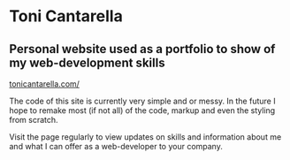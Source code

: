 # Toni Cantarella
## Personal website used as a portfolio to show of my web-development skills

[tonicantarella.com/](https://tonicantarella.com/)

The code of this site is currently very simple and or messy. In the future I hope to remake most (if not all) of the code, markup and even the styling from scratch. 

Visit the page regularly to view updates on skills and information about me and what I can offer as a web-developer to your company.